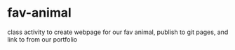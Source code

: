 # fav-animal
class activity to create webpage for our fav animal, publish to git pages, and link to from our portfolio

